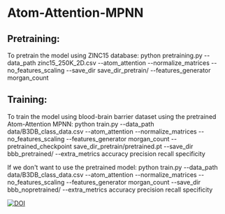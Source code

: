 # Atom-Attention-MPNN
## Pretraining:

To pretrain the model using ZINC15 database:
python pretraining.py --data_path zinc15_250K_2D.csv --atom_attention --normalize_matrices --no_features_scaling --save_dir save_dir_pretrain/ --features_generator morgan_count

## Training:

To train the model using blood-brain barrier dataset using the pretrained Atom-Attention MPNN:
python train.py --data_path data/B3DB_class_data.csv --atom_attention --normalize_matrices --no_features_scaling --features_generator morgan_count --pretrained_checkpoint save_dir_pretrain/pretrained.pt --save_dir bbb_pretrained/ --extra_metrics accuracy precision recall specificity

If we don't want to use the pretrained model:
python train.py --data_path data/B3DB_class_data.csv --atom_attention --normalize_matrices --no_features_scaling --features_generator morgan_count --save_dir bbb_nopretrained/ --extra_metrics accuracy precision recall specificity

<a href="https://doi.org/10.5281/zenodo.13919043"><img src="https://zenodo.org/badge/338898649.svg" alt="DOI"></a>
